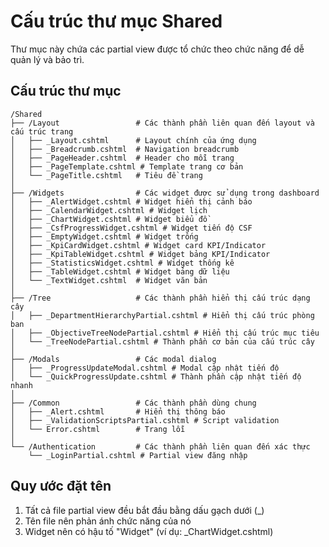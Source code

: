 # Cấu trúc thư mục Shared

Thư mục này chứa các partial view được tổ chức theo chức năng để dễ quản lý và bảo trì.

## Cấu trúc thư mục

```
/Shared
├── /Layout                 # Các thành phần liên quan đến layout và cấu trúc trang
│   ├── _Layout.cshtml      # Layout chính của ứng dụng
│   ├── _Breadcrumb.cshtml  # Navigation breadcrumb
│   ├── _PageHeader.cshtml  # Header cho mỗi trang
│   ├── _PageTemplate.cshtml # Template trang cơ bản
│   └── _PageTitle.cshtml   # Tiêu đề trang
│
├── /Widgets                # Các widget được sử dụng trong dashboard
│   ├── _AlertWidget.cshtml # Widget hiển thị cảnh báo
│   ├── _CalendarWidget.cshtml # Widget lịch
│   ├── _ChartWidget.cshtml # Widget biểu đồ
│   ├── _CsfProgressWidget.cshtml # Widget tiến độ CSF
│   ├── _EmptyWidget.cshtml # Widget trống
│   ├── _KpiCardWidget.cshtml # Widget card KPI/Indicator
│   ├── _KpiTableWidget.cshtml # Widget bảng KPI/Indicator
│   ├── _StatisticsWidget.cshtml # Widget thống kê
│   ├── _TableWidget.cshtml # Widget bảng dữ liệu
│   └── _TextWidget.cshtml  # Widget văn bản
│
├── /Tree                   # Các thành phần hiển thị cấu trúc dạng cây
│   ├── _DepartmentHierarchyPartial.cshtml # Hiển thị cấu trúc phòng ban
│   ├── _ObjectiveTreeNodePartial.cshtml # Hiển thị cấu trúc mục tiêu
│   └── _TreeNodePartial.cshtml # Thành phần cơ bản của cấu trúc cây
│
├── /Modals                 # Các modal dialog
│   ├── _ProgressUpdateModal.cshtml # Modal cập nhật tiến độ
│   └── _QuickProgressUpdate.cshtml # Thành phần cập nhật tiến độ nhanh
│
├── /Common                 # Các thành phần dùng chung
│   ├── _Alert.cshtml       # Hiển thị thông báo
│   ├── _ValidationScriptsPartial.cshtml # Script validation
│   └── Error.cshtml        # Trang lỗi
│
└── /Authentication         # Các thành phần liên quan đến xác thực
    └── _LoginPartial.cshtml # Partial view đăng nhập
```

## Quy ước đặt tên

1. Tất cả file partial view đều bắt đầu bằng dấu gạch dưới (\_)
2. Tên file nên phản ánh chức năng của nó
3. Widget nên có hậu tố "Widget" (ví dụ: \_ChartWidget.cshtml)
